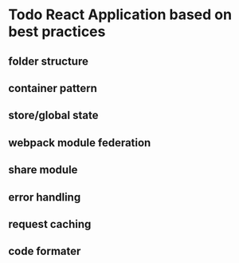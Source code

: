 # Todo React Application based on best practices

## folder structure
## container pattern
## store/global state
## webpack module federation
## share module
## error handling
## request caching
## code formater